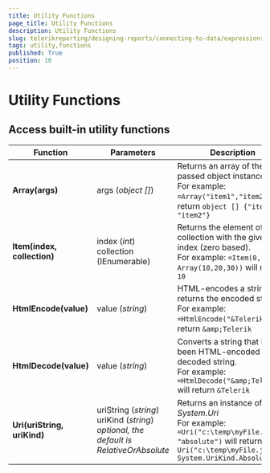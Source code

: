 ```yaml
---
title: Utility Functions
page_title: Utility Functions 
description: Utility Functions
slug: telerikreporting/designing-reports/connecting-to-data/expressions/expressions-reference/functions/utility-functions
tags: utility,functions
published: True
position: 10
---
```

<style>
table th:first-of-type {
    width: 25%;
}
table th:nth-of-type(2) {
    width: 25%;
}
table th:nth-of-type(3) {
    width: 50%;
}
</style>

# Utility Functions

## Access built-in utility functions

| Function | Parameters | Description |
| ------ | ------ | ------ |
|__Array(args)__|args (_object []_)|Returns an array of the passed object instances.<br/> For example: `=Array("item1","item2")` will return `object [] {"item1", "item2"}`|
|__Item(index, collection)__|index (_int_)<br/>collection (IEnumerable)|Returns the element of the collection with the given index (zero based).<br/> For example: `=Item(0, Array(10,20,30))` will return `10`|
|__HtmlEncode(value)__|value (_string_)|HTML-encodes a string and returns the encoded string.<br/> For example: `=HtmlEncode("&Telerik")` will return `&amp;Telerik`|
|__HtmlDecode(value)__|value (_string_)|Converts a string that has been HTML-encoded into a decoded string.<br/> For example: `=HtmlDecode("&amp;Telerik")` will return `&Telerik`|
|__Uri(uriString, uriKind)__|uriString (_string_)<br/>uriKind (_string_) *optional, the default is RelativeOrAbsolute* |Returns an instance of *System.Uri* <br/> For example: `=Uri("c:\temp\myFile.json", "absolute")` will return `new Uri("c:\temp\myFile.json", System.UriKind.Absolute)`|
